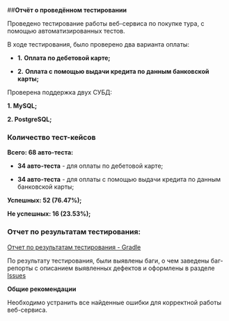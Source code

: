 ##**Отчёт о проведённом тестировании**

Проведено тестирование работы веб-сервиса по покупке тура, с помощью автоматизированных тестов.

В ходе тестирования, было проверено два варианта оплаты:

  - **1.** **Оплата по дебетовой карте;**

  - **2.** **Оплата с помощью выдачи кредита по данным банковской карты;**

Проверена поддержка двух СУБД:

  **1. MySQL;**

  **2. PostgreSQL;**

### **Количество тест-кейсов**

**Всего: 68 авто-теста:**

   - **34 авто-теста** - для оплаты по дебетовой карте;
    
   - **34 авто-теста** - для оплаты с помощью выдачи кредита по данным банковской карты;

**Успешных: 52 (76.47%);**

**Не успешных: 16 (23.53%);**

### **Отчет по результатам тестирования:**

[Отчет по результатам тестирования - Gradle]()

По результату тестирования, были выявлены баги, о чем заведены баг-репорты 
с описанием выявленных дефектов и оформлены в разделе [Issues](https://github.com/Ekaterina5885/Course_Work/issues)

**Общие рекомендации**

Необходимо устранить все найденные ошибки для корректной работы веб-сервиса.
